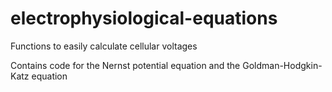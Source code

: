 # electrophysiological-equations

Functions to easily calculate cellular voltages

Contains code for the Nernst potential equation and the Goldman-Hodgkin-Katz equation

